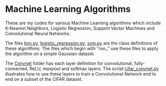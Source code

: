 # Machine Learning Algorithms

These are my codes for various Machine Learning algorithms which include K-Nearest Neighbors, Logistic Regression, Support Vector Machines and Convolutional Neural Networks. 

The files [knn.py](./knn.py), [logistic_regression.py](./logistic_regression.py), [svm.py](./svm.py) are the class definitions of these algorithms. The files which begin with "run_" use these files to apply the algorithm on a simple Gaussian dataset. 

The [Convnet](./ConvNet) folder has each layer definition for convolutional, fully-connected, ReLU, maxpool and softmax layers. The script [cifar_convnet.py](./ConvNet/cifar_convnet.py) illustrates how to use these layers to train a Convolutional Network end to end on a subset of the CIFAR dataset. 
